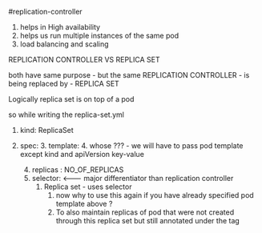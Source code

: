
#replication-controller

1. helps in High availability 
2. helps us run multiple instances of the same pod
3. load balancing and scaling


REPLICATION CONTROLLER VS REPLICA SET

both have same purpose - but the same
REPLICATION CONTROLLER - is being replaced by - REPLICA SET

Logically 
replica set is on top of a pod

so while writing the replica-set.yml

1. kind: ReplicaSet
2. spec:
   3. template: 
      4. whose ??? - we will have to pass pod template except kind and apiVersion key-value
      
   4. replicas : NO_OF_REPLICAS 
   5. selector: <--- major differentiator than replication controller
      1. Replica set - uses selector 
         1. now why to use this again if you have already specified pod template above ?
         2. To also maintain replicas of pod that were not created through this replica set 
          but still annotated under the tag
   
      
